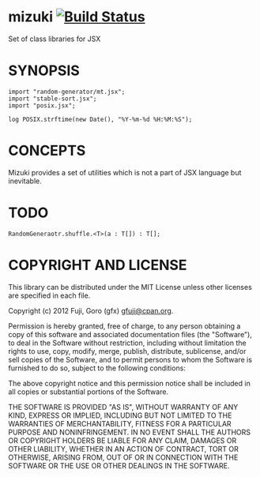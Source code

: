 mizuki  [![Build Status](https://secure.travis-ci.org/gfx/mizuki.png)](http://travis-ci.org/gfx/mizuki)
====================

Set of class libraries for JSX

SYNOPSIS
====================

    import "random-generator/mt.jsx";
    import "stable-sort.jsx";
    import "posix.jsx";

    log POSIX.strftime(new Date(), "%Y-%m-%d %H:%M:%S");

CONCEPTS
====================

Mizuki provides a set of utilities which is not a part of JSX language but inevitable.

TODO
====================

    RandomGeneraotr.shuffle.<T>(a : T[]) : T[];

COPYRIGHT AND LICENSE
====================

This library can be distributed under the MIT License unless other licenses are specified in each file.

Copyright (c) 2012 Fuji, Goro (gfx) <gfuji@cpan.org>.

Permission is hereby granted, free of charge, to any person obtaining a
copy of this software and associated documentation files (the "Software"),
to deal in the Software without restriction, including without limitation
the rights to use, copy, modify, merge, publish, distribute, sublicense,
and/or sell copies of the Software, and to permit persons to whom the
Software is furnished to do so, subject to the following conditions:

The above copyright notice and this permission notice shall be included in
all copies or substantial portions of the Software.

THE SOFTWARE IS PROVIDED "AS IS", WITHOUT WARRANTY OF ANY KIND, EXPRESS OR
IMPLIED, INCLUDING BUT NOT LIMITED TO THE WARRANTIES OF MERCHANTABILITY,
FITNESS FOR A PARTICULAR PURPOSE AND NONINFRINGEMENT. IN NO EVENT SHALL THE
AUTHORS OR COPYRIGHT HOLDERS BE LIABLE FOR ANY CLAIM, DAMAGES OR OTHER
LIABILITY, WHETHER IN AN ACTION OF CONTRACT, TORT OR OTHERWISE, ARISING
FROM, OUT OF OR IN CONNECTION WITH THE SOFTWARE OR THE USE OR OTHER
DEALINGS IN THE SOFTWARE.

